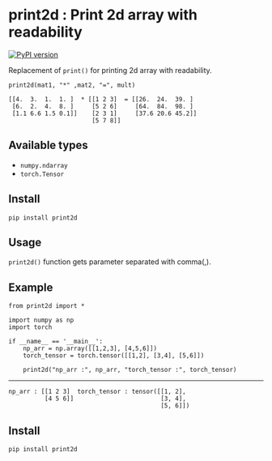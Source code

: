 # print2d : Print 2d array with readability

[![PyPI version](https://badge.fury.io/py/print2d.svg)](https://badge.fury.io/py/print2d)

Replacement of `print()` for printing 2d array with readability.

    print2d(mat1, "*" ,mat2, "=", mult)

    [[4.  3.  1.  1. ]  * [[1 2 3]  = [[26.  24.  39. ]  
     [6.  2.  4.  8. ]     [5 2 6]     [64.  84.  98. ]  
     [1.1 6.6 1.5 0.1]]    [2 3 1]     [37.6 20.6 45.2]] 
                           [5 7 8]]  

## Available types

 - `numpy.ndarray`
 - `torch.Tensor`

## Install

    pip install print2d


## Usage

`print2d()` function gets parameter separated with comma(,).

## Example

    from print2d import *
    
    import numpy as np
    import torch
    
    if __name__ == '__main__':
        np_arr = np.array([[1,2,3], [4,5,6]])
        torch_tensor = torch.tensor([[1,2], [3,4], [5,6]])
    
        print2d("np_arr :", np_arr, "torch_tensor :", torch_tensor)

---
    np_arr : [[1 2 3]  torch_tensor : tensor([[1, 2],  
              [4 5 6]]                        [3, 4],  
                                              [5, 6]]) 


## Install

    pip install print2d
          

    



